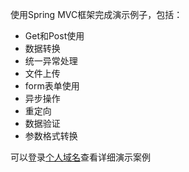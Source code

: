 使用Spring MVC框架完成演示例子，包括：
- Get和Post使用
- 数据转换
- 统一异常处理
- 文件上传
- form表单使用
- 异步操作
- 重定向
- 数据验证
- 参数格式转换


可以登录[个人域名](http://www.orangehaswing.top:8080/spring-mvc-showcase/)查看详细演示案例